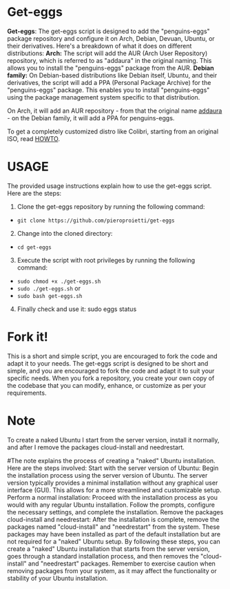 # Get-eggs

**Get-eggs**: The get-eggs script is designed to add the "penguins-eggs" package repository and configure it on Arch, Debian, Devuan, Ubuntu, or their derivatives. Here's a breakdown of what it does on different distributions:
**Arch:** The script will add the AUR (Arch User Repository) repository, which is referred to as "addaura" in the original naming. This allows you to install the "penguins-eggs" package from the AUR.
**Debian family:** On Debian-based distributions like Debian itself, Ubuntu, and their derivatives, the script will add a PPA (Personal Package Archive) for the "penguins-eggs" package. This enables you to install "penguins-eggs" using the package management system specific to that distribution.

On Arch, it will add an AUR repository - from that the original name [addaura](./documentation/NAMING.md) - on the Debian family, it will add a PPA for penguins-eggs.

To get a completely customized distro like Colibri, starting from an original ISO, read [HOWTO](./documentation/HOWTO.md).

# USAGE
The provided usage instructions explain how to use the get-eggs script. Here are the steps:
1. Clone the get-eggs repository by running the following command:
* `git clone https://github.com/pieroproietti/get-eggs`
2. Change into the cloned directory:
* `cd get-eggs`
3. Execute the script with root privileges by running the following command:
* `sudo chmod +x ./get-eggs.sh`  
* `sudo ./get-eggs.sh`
or
* `sudo bash get-eggs.sh`
4. Finally check and use it:
sudo eggs status

# Fork it!
This is a short and simple script, you are encouraged to fork the code and adapt it to your needs. The get-eggs script is designed to be short and simple, and you are encouraged to fork the code and adapt it to suit your specific needs. When you fork a repository, you create your own copy of the codebase that you can modify, enhance, or customize as per your requirements.

# Note
To create a naked Ubuntu I start from the server version, install it normally, and after I remove the packages cloud-install and needrestart.

#The note explains the process of creating a "naked" Ubuntu installation. Here are the steps involved:
Start with the server version of Ubuntu: Begin the installation process using the server version of Ubuntu. The server version typically provides a minimal installation without any graphical user interface (GUI). This allows for a more streamlined and customizable setup.
Perform a normal installation: Proceed with the installation process as you would with any regular Ubuntu installation. Follow the prompts, configure the necessary settings, and complete the installation.
Remove the packages cloud-install and needrestart: After the installation is complete, remove the packages named "cloud-install" and "needrestart" from the system. These packages may have been installed as part of the default installation but are not required for a "naked" Ubuntu setup.
By following these steps, you can create a "naked" Ubuntu installation that starts from the server version, goes through a standard installation process, and then removes the "cloud-install" and "needrestart" packages.
Remember to exercise caution when removing packages from your system, as it may affect the functionality or stability of your Ubuntu installation.
